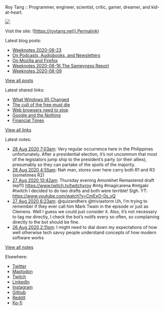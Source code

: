 Roy Tang :: Programmer, engineer, scientist, critic, gamer, dreamer, and kid-at-heart.

![](https://roytang.net/img/profile.jpg)

Visit the site: ![https://roytang.net](.Permalink)

Latest blog posts:
    

- [Weeknotes 2020-08-23](https://roytang.net/2020/08/weeknotes-2020-08-23/)
- [On Podcasts, Audiobooks, and Newsletters](https://roytang.net/2020/08/on-podcasts-audiobooks-and-newsletters/)
- [On Mozilla and Firefox](https://roytang.net/2020/08/on-mozilla-and-firefox/)
- [Weeknotes 2020-08-16 The Sameyness Report](https://roytang.net/2020/08/weeknotes-2020-08-16-the-sameyness-report/)
- [Weeknotes 2020-08-09](https://roytang.net/2020/08/weeknotes-08-09/)

[View all posts](https://roytang.net/blog)

Latest shared links:
    

- [What Windows 95 Changed](https://roytang.net/2020/08/what-windows-95-changed/)
- [The cult of the free must die](https://roytang.net/2020/08/the-cult-of-the-free-must-die/)
- [Web browsers need to stop](https://roytang.net/2020/08/web-browsers-need-to-stop/)
- [Google and the Nothing](https://roytang.net/2020/08/google-and-the-nothing/)
- [Financial Times](https://roytang.net/2020/08/financial-times/)

[View all links](https://roytang.net/links)

Latest notes:
    

- [28 Aug 2020 7:03am](https://roytang.net/2020/08/g341dg1/): Very regular occurrence here in the Philippines unfortunately. After a presidential election, it’s not uncommon that most of the legislators jump ship to the president’s party (or their allies), presumably so they can partake of the spoils of the majority.
- [28 Aug 2020 4:55am](https://roytang.net/2020/08/g33ryjz/): Nah man, stores over here carry both R1 and R3 (sometimes R2)
- [27 Aug 2020 10:42am](https://roytang.net/2020/08/1298933974887280645/): Thursday evening Amonkhet Remastered draft (ep11) https://www.twitch.tv/twitchyroy #mtg #magicarena #mtgakr #twitch
I decided to do two drafts and both were terrible! Sigh. YT: https://www.youtube.com/watch?v=CmExO-0s_yQ
- [27 Aug 2020 6:23am](https://roytang.net/2020/08/1298868809017614337/): @quizandhers @triviastorm Uh, I&rsquo;m trying to remember if they ever call him Mark Twain in the episode or just as Clemens. Well I guess we could just consider it. Also, it&rsquo;s not necessary to tag me directly, I check the bot&rsquo;s notifs every so often, so complaining directly to the bot should be fine.
- [26 Aug 2020 2:11pm](https://roytang.net/2020/08/1298624089637052416/): I might need to dial down my expectations of how well otherwise tech savvy people understand concepts of how modern software works

[View all notes](https://roytang.net/notes)

Elsewhere:

- [Twitter](https://twitter.com/roytang)
- [Mastodon](https://mastodon.technology/@roytang)
- [Twitch](https://twitch.tv/twitchyroy)
- [LinkedIn](https://www.linkedin.com/in/roytang)
- [Instagram](https://instagram.com/roytang0400)
- [Github](https://github.com/roytang)
- [Reddit](https://reddit.com/u/hungryroy)
- [Ko-fi](https://ko-fi.com/roytang)